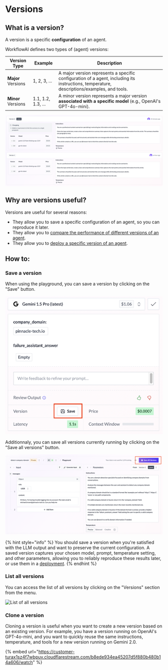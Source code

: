 # Versions

## What is a version?

A version is a specific **configuration** of an agent.

WorkflowAI defines two types of (agent) versions:

| Version Type | Example | Description |
|--------------|---------|-------------|
| **Major** Versions | 1, 2, 3, ... | A major version represents a specific configuration of a agent, including its instructions, temperature, descriptions/examples, and tools. |
| **Minor** Versions | 1.1, 1.2, 1.3, ... | A minor version represents a major version **associated with a specific model** (e.g., OpenAI's GPT-4o-mini). |


![Version 2 is a major version, version 2.1 is version 2 running on Gemini 2.0](/docs/assets/images/versions/versions.png)

## Why are versions useful?

Versions are useful for several reasons:
- They allow you to save a specific configuration of an agent, so you can reproduce it later.
- They allow you to [compare the performance of different versions of an agent](/docs/playbook/evaluating-your-ai-feature.md).
- They allow you to [deploy a specific version of an agent](/docs/features/deployments.md).


## How to:

### Save a version
When using the playground, you can save a version by clicking on the "Save" button.

![Save a version](/docs/assets/images/versions/save-version.png)

Additionnaly, you can save all versions currently running by clicking on the "Save all versions" button.

![Save all versions](/docs/assets/images/versions/save-all-versions.png)

{% hint style="info" %}
You should save a version when you're satisfied with the LLM output and want to preserve the current configuration. A saved version captures your chosen model, prompt, temperature setting, and other parameters, allowing you to reliably reproduce these results later, or use them in a [deployment](/deployments).
{% endhint %}

### List all versions
You can access the list of all versions by clicking on the "Versions" section from the menu.

![List of all versions](/docs/assets/images/versions/versions-section-full.png)

### Clone a version

Cloning a version is useful when you want to create a new version based on an existing version. For example, you have a version running on OpenAI's GPT-4o-mini, and you want to quickly reuse the same instructions, temperature, and tools for a new version running on Gemini 2.0.

{% embed url="https://customer-turax1sz4f7wbpuv.cloudflarestream.com/b8ede934ea45207d5f880b480b14a606/watch" %}

